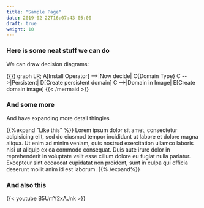 ```yaml
---
title: "Sample Page"
date: 2019-02-22T16:07:43-05:00
draft: true
weight: 10
---
```


### Here is some neat stuff we can do

We can draw decision diagrams:

{{<mermaid align="left">}}
graph LR;
    A[Install Operator] -->|Now decide| C{Domain Type}
    C -->|Persistent| D[Create persistent domain]
    C -->|Domain in Image| E[Create domain image]
{{< /mermaid >}}

### And some more

And have expanding more detail thingies

{{%expand "Like this" %}}
Lorem ipsum dolor sit amet, consectetur adipisicing elit, sed do eiusmod
tempor incididunt ut labore et dolore magna aliqua. Ut enim ad minim veniam,
quis nostrud exercitation ullamco laboris nisi ut aliquip ex ea commodo
consequat. Duis aute irure dolor in reprehenderit in voluptate velit esse
cillum dolore eu fugiat nulla pariatur. Excepteur sint occaecat cupidatat non
proident, sunt in culpa qui officia deserunt mollit anim id est laborum.
{{% /expand%}}

### And also this

{{< youtube B5UmY2xAJnk >}}

